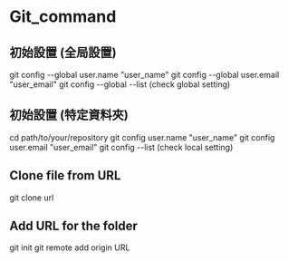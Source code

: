 # Git_command

## 初始設置 (全局設置)
git config --global user.name "user_name"
git config --global user.email "user_email"
git config --global --list (check global setting)


## 初始設置 (特定資料夾)
cd path/to/your/repository
git config user.name "user_name"
git config user.email "user_email"
git config --list (check local setting)


## Clone file from URL 
git clone url 

## Add URL for the folder 
git init 
git remote add origin URL 
